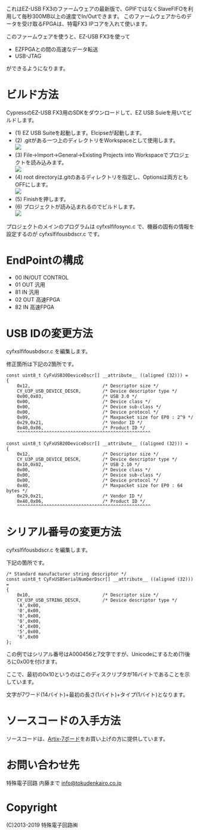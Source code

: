 これはEZ-USB FX3のファームウェアの最新版で、GPIFではなくSlaveFIFOを利用して毎秒300MB以上の速度でIn/Outできます。
このファームウェアからのデータを受け取るFPGAは、特電FX3 IPコアを入れて使います。

このファームウェアを使うと、EZ-USB FX3を使って

+ EZFPGAとの間の高速なデータ転送
+ USB-JTAG

ができるようになります。

# ビルド方法
CypressのEZ-USB FX3用のSDKをダウンロードして、EZ USB Suieを用いてビルドします。

+ (1) EZ USB Suiteを起動します。Elcipseが起動します。
+ (2) .gitがある一つ上のディレクトリをWorkspaceとして使用します。<br>![](https://github.com/tokuden/SlaveFifoNP1064/blob/master/firm1.png?raw=true)
+ (3) File->Import->General->Existing Projects into Workspaceでプロジェクトを読み込みます。<br> ![](https://github.com/tokuden/SlaveFifoNP1064/blob/master/firm2.png)
+ (4) root directoryは.gitのあるディレクトリを指定し、Optionsは両方ともOFFにします。<br>![](https://github.com/tokuden/SlaveFifoNP1064/blob/master/firm3.png)
+ (5) Finishを押します。
+ (6) プロジェクトが読み込まれるのでビルドします。<br>![](https://github.com/tokuden/SlaveFifoNP1064/blob/master/firm5.png)

プロジェクトのメインのプログラムは cyfxslfifosync.c で、機器の固有の情報を設定するのが cyfxslfifousbdscr.c です。

# EndPointの構成
+ 00 IN/OUT CONTROL
+ 01 OUT 汎用
+ 81 IN 汎用
+ 02 OUT 高速FPGA
+ 82 IN 高速FPGA

# USB IDの変更方法
cyfxslfifousbdscr.c を編集します。

修正箇所は下記の2箇所です。

```
const uint8_t CyFxUSB30DeviceDscr[] __attribute__ ((aligned (32))) =
{
    0x12,                           /* Descriptor size */
    CY_U3P_USB_DEVICE_DESCR,        /* Device descriptor type */
    0x00,0x03,                      /* USB 3.0 */
    0x00,                           /* Device class */
    0x00,                           /* Device sub-class */
    0x00,                           /* Device protocol */
    0x09,                           /* Maxpacket size for EP0 : 2^9 */
    0x29,0x21,                      /* Vendor ID */
    0x40,0x06,                      /* Product ID */
    ^^^^^^^^^^^^^^^^^^^^^^^^^^^^^^^^^^^^^^^^^^^^^^^^^^
```

```
const uint8_t CyFxUSB20DeviceDscr[] __attribute__ ((aligned (32))) =
{
    0x12,                           /* Descriptor size */
    CY_U3P_USB_DEVICE_DESCR,        /* Device descriptor type */
    0x10,0x02,                      /* USB 2.10 */
    0x00,                           /* Device class */
    0x00,                           /* Device sub-class */
    0x00,                           /* Device protocol */
    0x40,                           /* Maxpacket size for EP0 : 64 bytes */
    0x29,0x21,                      /* Vendor ID */
    0x40,0x06,                      /* Product ID */
    ^^^^^^^^^^^^^^^^^^^^^^^^^^^^^^^^^^^^^^^^^^^^^^^^^^
```

# シリアル番号の変更方法
cyfxslfifousbdscr.c を編集します。

下記の箇所です。

```
/* Standard manufacturer string descriptor */
const uint8_t CyFxUSBSerialNumberDscr[] __attribute__ ((aligned (32))) =
{
    0x10,                           /* Descriptor size */
    CY_U3P_USB_STRING_DESCR,        /* Device descriptor type */
    'A',0x00,
    '0',0x00,
    '0',0x00,
    '0',0x00,
    '4',0x00,
    '5',0x00,
    '6',0x00
};
```
この例ではシリアル番号はA000456と7文字ですが、Unicodeにするため(?)後ろに0x00を付けます。

ここで、最初の0x10というのはこのディスクリプタが16バイトであることを示しています。

文字が7ワード(14バイト)+最初の長さ(1バイト)+タイプ(1バイト)となります。

# ソースコードの入手方法
ソースコードは、[Artix-7ボード](http://www.tokudenkairo.co.jp/art7/)をお買い上げの方に提供しています。

# お問い合わせ先
特殊電子回路 内藤まで info@tokudenkairo.co.jp

# Copyright
(C)2013-2019 特殊電子回路㈱
